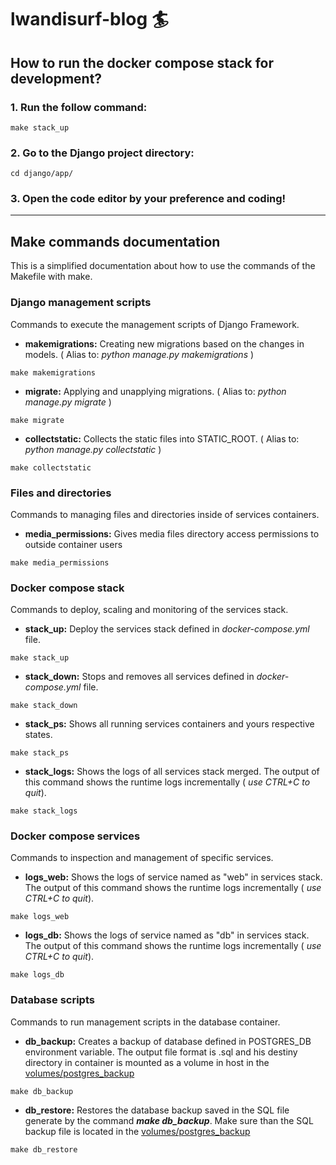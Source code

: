 # lwandisurf-blog :surfer:

## How to run the docker compose stack for development?

### **1. Run the follow command:** ### 

``` 
make stack_up
```

### **2. Go to the Django project directory:** ###

``` 
cd django/app/
```
### **3. Open the code editor by your preference and coding!**

___ 

## Make commands documentation
This is a simplified documentation about how to use the commands of the Makefile with make.

### **Django management scripts**

Commands to execute the management scripts of Django Framework.

- **makemigrations:** Creating new migrations based on the changes in models. ( Alias to: *python manage.py makemigrations* )

``` 
make makemigrations
```

- **migrate:** Applying and unapplying migrations. ( Alias to: *python manage.py migrate* ) 

``` 
make migrate
```

- **collectstatic:** Collects the static files into STATIC_ROOT. ( Alias to: *python manage.py collectstatic* )

``` 
make collectstatic 
```

### **Files and directories**
Commands to managing files and directories inside of services containers.

- **media_permissions:** Gives media files directory access permissions to outside container users  
``` 
make media_permissions 
```

### **Docker compose stack**

Commands to deploy, scaling and monitoring of the services stack.

- **stack_up:** Deploy the services stack defined in *docker-compose.yml* file. 
``` 
make stack_up
```

- **stack_down:** Stops and removes all services defined in *docker-compose.yml* file. 
```
make stack_down
```

- **stack_ps:** Shows all running services containers and yours respective states.
```
make stack_ps
```	

- **stack_logs:** Shows the logs of all services stack merged. The output of this command shows the runtime logs incrementally ( *use CTRL+C to quit*).
```
make stack_logs
```

### **Docker compose services**

Commands to inspection and management of specific services.

- **logs_web:** Shows the logs of service named as "web" in services stack. The output of this command shows the runtime logs incrementally ( *use CTRL+C to quit*).
```
make logs_web
```

- **logs_db:** Shows the logs of service named as "db" in services stack. The output of this command shows the runtime logs incrementally ( *use CTRL+C to quit*).
```
make logs_db
```
	
### **Database scripts**

Commands to run management scripts in the database container.

- **db_backup:** Creates a backup of database defined in POSTGRES_DB environment variable. The output file format is .sql and his destiny directory in container is mounted as a volume in host in the [volumes/postgres_backup](volumes/postgres_backup)
```
make db_backup
```

- **db_restore:** Restores the database backup saved in the SQL file generate by the command ***make db_backup***. Make sure than the SQL backup file is located in the [volumes/postgres_backup](volumes/postgres_backup)
```
make db_restore
```
	
